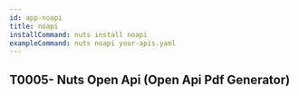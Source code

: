 ```yaml
---
id: app-noapi
title: noapi
installCommand: nuts install noapi
exampleCommand: nuts noapi your-apis.yaml
---
```



## T0005- Nuts Open Api (Open Api Pdf Generator)


